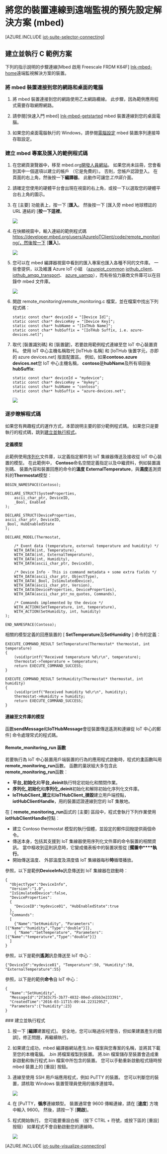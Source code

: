 <properties
   pageTitle="連接裝置上 mbed 使用 C |Microsoft Azure"
   description="說明如何將裝置連接到預先設定的 Azure IoT 套件遠端監視解決方案使用撰寫 C 執行 mbed 裝置上的應用程式。"
   services=""
   suite="iot-suite"
   documentationCenter="na"
   authors="dominicbetts"
   manager="timlt"
   editor=""/>

<tags
   ms.service="iot-suite"
   ms.devlang="na"
   ms.topic="article"
   ms.tgt_pltfrm="na"
   ms.workload="na"
   ms.date="10/05/2016"
   ms.author="dobett"/>


# <a name="connect-your-device-to-the-remote-monitoring-preconfigured-solution-mbed"></a>將您的裝置連線到遠端監視的預先設定解決方案 (mbed)

[AZURE.INCLUDE [iot-suite-selector-connecting](../../includes/iot-suite-selector-connecting.md)]

## <a name="build-and-run-the-c-sample-solution"></a>建立並執行 C 範例方案

下列的指示說明的步驟連線[Mbed 啟用 Freescale FRDM K64F] [lnk-mbed-home]遠端監視解決方案的裝置。

### <a name="connect-the-mbed-device-to-your-network-and-desktop-machine"></a>將 mbed 裝置連接到您的網路和桌面的電腦

1. 將 mbed 裝置連接到您的網路使用乙太網路纜線。 此步驟，因為範例應用程式需要存取網際網路。

2. 請參閱[快速入門 mbed] [ lnk-mbed-getstarted] mbed 裝置連線到您的桌面電腦。

3. 如果您的桌面電腦執行的 Windows，請參閱[電腦設定][ lnk-mbed-pcconnect] mbed 裝置序列連接埠存取設定。

### <a name="create-an-mbed-project-and-import-the-sample-code"></a>建立 mbed 專案及匯入的範例程式碼

1. 在您網頁瀏覽器中，移至 mbed.org[開發人員網站](https://developer.mbed.org/)。 如果您尚未註冊，您會看到其中一個選項以建立的帳戶 （它是免費的）。 否則，您帳戶認證登入。 在頁面的右上角，然後按一下**編譯器**。 此動作可讓您*工作區*介面。

2. 請確定您使用的硬體平台會出現在視窗的右上角，或按一下以選取您的硬體平台右上角的圖示。

3. 在 [主要] 功能表上，按一下 [**匯入**。 然後按一下 [匯入旁 mbed 地球標誌的 URL 連結的 [**按一下這裡**。

    ![][6]

4. 在快顯視窗中，輸入連結的範例程式碼 https://developer.mbed.org/users/AzureIoTClient/code/remote_monitoring/，然後按一下 [**匯入**]。

    ![][7]

5. 您可以在 mbed 編譯器視窗中看到的匯入專案也匯入各種不同的文件庫。 一些會提供，以及維護 Azure IoT 小組 （[azureiot_common](https://developer.mbed.org/users/AzureIoTClient/code/azureiot_common/) [iothub_client](https://developer.mbed.org/users/AzureIoTClient/code/iothub_client/)、 [iothub_amqp_transport](https://developer.mbed.org/users/AzureIoTClient/code/iothub_amqp_transport/)、 [azure_uamqp](https://developer.mbed.org/users/AzureIoTClient/code/azure_uamqp/)），而有些協力廠商文件庫可以在目錄中 mbed 文件庫。

    ![][8]

6. 開啟 remote_monitoring\remote_monitoring.c 檔案，並在檔案中找出下列程式碼︰

    ```
    static const char* deviceId = "[Device Id]";
    static const char* deviceKey = "[Device Key]";
    static const char* hubName = "[IoTHub Name]";
    static const char* hubSuffix = "[IoTHub Suffix, i.e. azure-devices.net]";
    ```

7. 取代 [裝置識別碼] 和 [裝置鍵]，若要啟用範例程式連線至您 IoT 中心裝置資料。 使用 IoT 中心主機名稱取代 [IoTHub 名稱] 和 [IoTHub 後置字元，亦即的 azure devices.net] 版面配置區。 例如，如果**contoso.azure devices.net**您 IoT 中心主機名稱， **contoso**是**hubName**及所有項目後**hubSuffix**:

    ```
    static const char* deviceId = "mydevice";
    static const char* deviceKey = "mykey";
    static const char* hubName = "contoso";
    static const char* hubSuffix = "azure-devices.net";
    ```

    ![][9]

### <a name="walk-through-the-code"></a>逐步瞭解程式碼

如果您有興趣程式的運作方式，本節說明主要的部分範例程式碼。 如果您只是要執行的程式碼，跳到[建立並執行程式](#buildandrun)。

#### <a name="defining-the-model"></a>定義模型

此範例使用[序列化][lnk-serializer]文件庫，以定義指定郵件到 IoT 集線器傳送及接收從 IoT 中心裝置的模型。 在此範例中， **Contoso**命名空間定義指定以及中繼資料，例如裝置識別碼、 裝置內容和裝置回應的命令的**溫度** **ExternalTemperature**，與**濕度**遙測資料的**Thermostat**模型︰

```
BEGIN_NAMESPACE(Contoso);

DECLARE_STRUCT(SystemProperties,
    ascii_char_ptr, DeviceID,
    _Bool, Enabled
);

DECLARE_STRUCT(DeviceProperties,
ascii_char_ptr, DeviceID,
_Bool, HubEnabledState
);

DECLARE_MODEL(Thermostat,

    /* Event data (temperature, external temperature and humidity) */
    WITH_DATA(int, Temperature),
    WITH_DATA(int, ExternalTemperature),
    WITH_DATA(int, Humidity),
    WITH_DATA(ascii_char_ptr, DeviceId),

    /* Device Info - This is command metadata + some extra fields */
    WITH_DATA(ascii_char_ptr, ObjectType),
    WITH_DATA(_Bool, IsSimulatedDevice),
    WITH_DATA(ascii_char_ptr, Version),
    WITH_DATA(DeviceProperties, DeviceProperties),
    WITH_DATA(ascii_char_ptr_no_quotes, Commands),

    /* Commands implemented by the device */
    WITH_ACTION(SetTemperature, int, temperature),
    WITH_ACTION(SetHumidity, int, humidity)
);

END_NAMESPACE(Contoso);
```

相關的模型定義的回應裝置的 [ **SetTemperature**及**SetHumidity** ] 命令的定義︰

```
EXECUTE_COMMAND_RESULT SetTemperature(Thermostat* thermostat, int temperature)
{
    (void)printf("Received temperature %d\r\n", temperature);
    thermostat->Temperature = temperature;
    return EXECUTE_COMMAND_SUCCESS;
}

EXECUTE_COMMAND_RESULT SetHumidity(Thermostat* thermostat, int humidity)
{
    (void)printf("Received humidity %d\r\n", humidity);
    thermostat->Humidity = humidity;
    return EXECUTE_COMMAND_SUCCESS;
}
```

#### <a name="connecting-the-model-to-the-library"></a>連線至文件庫的模型

函數**sendMessage**和**IoTHubMessage**會從裝置傳送遙測和連線從 IoT 中心的郵件] 命令處理常式的程式碼。

#### <a name="the-remotemonitoringrun-function"></a>Remote_monitoring_run 函數

若要執行為 IoT 中心裝置用戶端裝置的行為的應用程式啟動時，程式的**主**函數叫用**remote_monitoring_run**函數。 函數的巢狀組大多包含此**remote_monitoring_run**函數︰

- **平台\_初始化**和**平台\_deinit**執行特定初始化和關閉作業。
- **序列化\_初始化**和**序列化\_deinit**初始化和解除初始化序列化文件庫。
- **IoTHubClient\_建立**和**IoTHubClient\_損毀**建立用戶端控點， **iotHubClientHandle**，用的裝置認證連線到您的 IoT 集散地。

在 [ **remote_monitoring_run**函式的 [主要] 區段中，程式會執行下列作業使用**iotHubClientHandle**控點︰

- 建立 Contoso thermostat 模型的執行個體，並設定的郵件回撥提供兩個命令。
- 傳送本身，包括其支援到 IoT 集線器使用序列化文件庫的命令裝置的相關資訊。 當中樞收到這則訊息時，它變成儀表板中的裝置狀態從 [**擱置中****執行**。
- 開始傳送溫度、 外部溫度及濕度值 IoT 集線器每秒**時**循環播放。

參照，以下是範例**DeviceInfo**訊息傳送到 IoT 集線器在啟動時︰

```
{
  "ObjectType":"DeviceInfo",
  "Version":"1.0",
  "IsSimulatedDevice":false,
  "DeviceProperties":
  {
    "DeviceID":"mydevice01", "HubEnabledState":true
  }, 
  "Commands":
  [
    {"Name":"SetHumidity", "Parameters":[{"Name":"humidity","Type":"double"}]},
    { "Name":"SetTemperature", "Parameters":[{"Name":"temperature","Type":"double"}]}
  ]
}
```

參照，以下是範例**遙測**訊息傳送至 IoT 中心︰

```
{"DeviceId":"mydevice01", "Temperature":50, "Humidity":50, "ExternalTemperature":55}
```

參照，以下是的範例**命令**自 IoT 中心︰

```
{
  "Name":"SetHumidity",
  "MessageId":"2f3d3c75-3b77-4832-80ed-a5bb3e233391",
  "CreatedTime":"2016-03-11T15:09:44.2231295Z",
  "Parameters":{"humidity":23}
}
```

<a id="buildandrun"/>
### <a name="build-and-run-the-program"></a>建立並執行程式

1. 按一下 [**編譯**建置程式]。 安全地，您可以略過任何警告，但如果建置產生的錯誤]，修正問題，再繼續執行。

2. 如果建立成功，mbed 編譯器網站產生.bin 檔案與您專案的名稱，並將其下載至您的本機電腦。 .bin 將檔案複製到裝置。 將.bin 檔案儲存至裝置會造成重新啟動和執行程式.bin 檔案中所包含的裝置。 您可以手動重新啟動程式隨時按 mbed 裝置上的 [重設] 按鈕。

3. 連線至使用 SSH 用戶端應用程式，例如 PuTTY 的裝置。 您可以判斷您的裝置，請核取 Windows 裝置管理員使用的循序連接埠。

    ![][11]

4. 在 [PuTTY，**循序**連線類型。 裝置通常會 9600 傳輸連線，請在 [**速度**] 方塊中輸入 9600。 然後，請按一下 [**開啟**]。

5. 程式開始執行。 您可能要重設白板 （按下 CTRL + 符號，或按下區的 [重設] 按鈕） 如果程式不會自動啟動您的連線時。

    ![][10]

[AZURE.INCLUDE [iot-suite-visualize-connecting](../../includes/iot-suite-visualize-connecting.md)]


[6]: ./media/iot-suite-connecting-devices-mbed/mbed1.png
[7]: ./media/iot-suite-connecting-devices-mbed/mbed2a.png
[8]: ./media/iot-suite-connecting-devices-mbed/mbed3a.png
[9]: ./media/iot-suite-connecting-devices-mbed/suite6.png
[10]: ./media/iot-suite-connecting-devices-mbed/putty.png
[11]: ./media/iot-suite-connecting-devices-mbed/mbed6.png

[lnk-mbed-home]: https://developer.mbed.org/platforms/FRDM-K64F/
[lnk-mbed-getstarted]: https://developer.mbed.org/platforms/FRDM-K64F/#getting-started-with-mbed
[lnk-mbed-pcconnect]: https://developer.mbed.org/platforms/FRDM-K64F/#pc-configuration
[lnk-serializer]: https://azure.microsoft.com/documentation/articles/iot-hub-device-sdk-c-intro/#serializer
